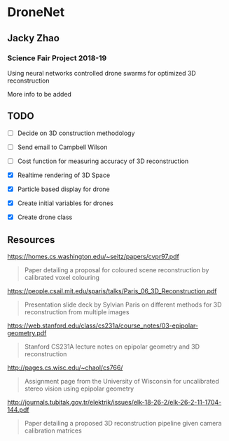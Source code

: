 # DroneNet
## Jacky Zhao
### Science Fair Project 2018-19

Using neural networks controlled drone swarms for optimized 3D reconstruction

More info to be added

## TODO
- [ ] Decide on 3D construction methodology
- [ ] Send email to Campbell Wilson
- [ ] Cost function for measuring accuracy of 3D reconstruction
- [x] Realtime rendering of 3D Space
- [x] Particle based display for drone
- [x] Create initial variables for drones
- [x] Create drone class


## Resources
https://homes.cs.washington.edu/~seitz/papers/cvpr97.pdf
> Paper detailing a proposal for coloured scene reconstruction by calibrated voxel colouring

https://people.csail.mit.edu/sparis/talks/Paris_06_3D_Reconstruction.pdf
> Presentation slide deck by Sylvian Paris on different methods for 3D reconstruction from multiple images

https://web.stanford.edu/class/cs231a/course_notes/03-epipolar-geometry.pdf
> Stanford CS231A lecture notes on epipolar geometry and 3D reconstruction

http://pages.cs.wisc.edu/~chaol/cs766/
> Assignment page from the University of Wisconsin for uncalibrated stereo vision using epipolar geometry

http://journals.tubitak.gov.tr/elektrik/issues/elk-18-26-2/elk-26-2-11-1704-144.pdf
> Paper detailing a proposed 3D reconstruction pipeline given camera calibration matrices
